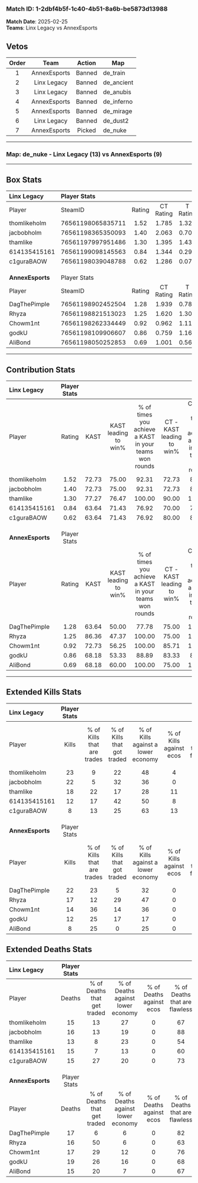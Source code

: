 ### Match ID: 1-2dbf4b5f-1c40-4b51-8a6b-be5873d13988  
**Match Date**: 2025-02-25  
**Teams**: Linx Legacy vs AnnexEsports  

## Vetos  

| Order | Team | Action | Map |
| :---: | :--: | :----: | --- |
| 1 | AnnexEsports | Banned | de_train |
| 2 | Linx Legacy | Banned | de_ancient |
| 3 | Linx Legacy | Banned | de_anubis |
| 4 | AnnexEsports | Banned | de_inferno |
| 5 | AnnexEsports | Banned | de_mirage |
| 6 | Linx Legacy | Banned | de_dust2 |
| 7 | AnnexEsports | Picked | de_nuke |

---  

### **Map**: de_nuke - Linx Legacy (13) vs AnnexEsports (9)  
---  

## Box Stats  

| **Linx Legacy**  | Player Stats      |        |           |          |       |       |       |         |        |      |     |
| :- | :- | :-: | :-: | :-: | :-: | :-: | :-: | :-: | :-: | :-: | :-: |
| Player           | SteamID           | Rating | CT Rating | T Rating | KAST  |  ADR  | Kills | Assists | Deaths | K/D  | HS% |
| thomlikeholm     | 76561198065835711 |  1.52  |   1.785   |  1.324   | 72.73 | 114.1 |  23   |    6    |   15   | 1.53 | 52  |
| jacbobholm       | 76561198365350093 |  1.40  |   2.063   |  0.704   | 72.73 | 99.2  |  22   |    2    |   16   | 1.38 | 40  |
| thamlike         | 76561197997951486 |  1.30  |   1.395   |  1.432   | 77.27 | 81.1  |  18   |    4    |   13   | 1.38 | 50  |
| 614135415161     | 76561199098145563 |  0.84  |   1.344   |  0.297   | 63.64 | 61.3  |  12   |    3    |   15   | 0.80 | 66  |
| c1guraBAOW       | 76561198039048788 |  0.62  |   1.286   |  0.070   | 63.64 | 42.5  |   8   |    2    |   15   | 0.53 | 62  |
|                  |                   |        |           |          |       |       |       |         |        |      |     |
|                  |                   |        |           |          |       |       |       |         |        |      |     |
|                  |                   |        |           |          |       |       |       |         |        |      |     |
| **AnnexEsports** | Player Stats      |        |           |          |       |       |       |         |        |      |     |
| Player           | SteamID           | Rating | CT Rating | T Rating | KAST  |  ADR  | Kills | Assists | Deaths | K/D  | HS% |
| DagThePimple     | 76561198902452504 |  1.28  |   1.939   |  0.788   | 63.64 | 94.2  |  22   |    1    |   17   | 1.29 | 22  |
| Rhyza            | 76561198821513023 |  1.25  |   1.620   |  1.306   | 86.36 | 82.6  |  17   |    4    |   16   | 1.06 | 52  |
| Chowm1nt         | 76561198262334449 |  0.92  |   0.962   |  1.119   | 72.73 | 56.5  |  14   |    1    |   17   | 0.82 | 35  |
| godkU            | 76561198109906607 |  0.86  |   0.759   |  1.169   | 68.18 | 80.8  |  12   |    7    |   19   | 0.63 | 58  |
| AliBond          | 76561198050252853 |  0.69  |   1.001   |  0.568   | 68.18 | 49.8  |   8   |    5    |   15   | 0.53 | 62  |
---  

## Contribution Stats  

| **Linx Legacy**  | Player Stats |       |                      |                                                        |                           |                                                             |                          |                                                            |
| :- | :-: | :-: | :-: | :-: | :-: | :-: | :-: | :-: |
| Player           |    Rating    | KAST  | KAST leading to win% | % of times you achieve a KAST in your teams won rounds | CT - KAST leading to win% | CT - % of times you achieve a KAST in your teams won rounds | T - KAST leading to win% | T - % of times you achieve a KAST in your teams won rounds |
| thomlikeholm     |     1.52     | 72.73 |        75.00         |                         92.31                          |           72.73           |                            88.89                            |          80.00           |                           100.00                           |
| jacbobholm       |     1.40     | 72.73 |        75.00         |                         92.31                          |           72.73           |                            88.89                            |          80.00           |                           100.00                           |
| thamlike         |     1.30     | 77.27 |        76.47         |                         100.00                         |           90.00           |                           100.00                            |          57.14           |                           100.00                           |
| 614135415161     |     0.84     | 63.64 |        71.43         |                         76.92                          |           70.00           |                            77.78                            |          75.00           |                           75.00                            |
| c1guraBAOW       |     0.62     | 63.64 |        71.43         |                         76.92                          |           80.00           |                            88.89                            |          50.00           |                           50.00                            |
|                  |              |       |                      |                                                        |                           |                                                             |                          |                                                            |
|                  |              |       |                      |                                                        |                           |                                                             |                          |                                                            |
|                  |              |       |                      |                                                        |                           |                                                             |                          |                                                            |
| **AnnexEsports** | Player Stats |       |                      |                                                        |                           |                                                             |                          |                                                            |
| Player           |    Rating    | KAST  | KAST leading to win% | % of times you achieve a KAST in your teams won rounds | CT - KAST leading to win% | CT - % of times you achieve a KAST in your teams won rounds | T - KAST leading to win% | T - % of times you achieve a KAST in your teams won rounds |
| DagThePimple     |     1.28     | 63.64 |        50.00         |                         77.78                          |           75.00           |                           100.00                            |          16.67           |                           33.33                            |
| Rhyza            |     1.25     | 86.36 |        47.37         |                         100.00                         |           75.00           |                           100.00                            |          27.27           |                           100.00                           |
| Chowm1nt         |     0.92     | 72.73 |        56.25         |                         100.00                         |           85.71           |                           100.00                            |          33.33           |                           100.00                           |
| godkU            |     0.86     | 68.18 |        53.33         |                         88.89                          |           83.33           |                            83.33                            |          33.33           |                           100.00                           |
| AliBond          |     0.69     | 68.18 |        60.00         |                         100.00                         |           75.00           |                           100.00                            |          42.86           |                           100.00                           |
---  

## Extended Kills Stats  

| **Linx Legacy**  | Player Stats |                            |                            |                                    |                         |                              |                                 |                                       |                    |           |
| :- | :-: | :-: | :-: | :-: | :-: | :-: | :-: | :-: | :-: | :-: |
| Player           |    Kills     | % of Kills that are trades | % of Kills that got traded | % of Kills against a lower economy | % of Kills against ecos | % of Kills that are flawless | % of Kills that are close duels | % of Kills that are assisted by flash | Pistol Round Kills | AWP Kills |
| thomlikeholm     |      23      |             9              |             22             |                 48                 |            4            |              74              |                9                |                   0                   |         0          |     2     |
| jacbobholm       |      22      |             5              |             32             |                 36                 |            0            |              73              |                5                |                   0                   |         12         |     1     |
| thamlike         |      18      |             22             |             17             |                 28                 |           11            |              72              |               11                |                   0                   |         0          |     3     |
| 614135415161     |      12      |             17             |             42             |                 50                 |            8            |              67              |               17                |                   8                   |         0          |     1     |
| c1guraBAOW       |      8       |             13             |             25             |                 63                 |           13            |              88              |               13                |                   0                   |         0          |     0     |
|                  |              |                            |                            |                                    |                         |                              |                                 |                                       |                    |           |
|                  |              |                            |                            |                                    |                         |                              |                                 |                                       |                    |           |
|                  |              |                            |                            |                                    |                         |                              |                                 |                                       |                    |           |
| **AnnexEsports** | Player Stats |                            |                            |                                    |                         |                              |                                 |                                       |                    |           |
| Player           |    Kills     | % of Kills that are trades | % of Kills that got traded | % of Kills against a lower economy | % of Kills against ecos | % of Kills that are flawless | % of Kills that are close duels | % of Kills that are assisted by flash | Pistol Round Kills | AWP Kills |
| DagThePimple     |      22      |             23             |             5              |                 32                 |            0            |              64              |                5                |                   5                   |         10         |     1     |
| Rhyza            |      17      |             12             |             29             |                 47                 |            0            |              65              |                0                |                   0                   |         0          |     2     |
| Chowm1nt         |      14      |             36             |             14             |                 36                 |            0            |              71              |                0                |                   0                   |         0          |     0     |
| godkU            |      12      |             25             |             17             |                 17                 |            0            |              83              |                8                |                   0                   |         0          |     3     |
| AliBond          |      8       |             25             |             0              |                 25                 |            0            |              63              |                0                |                   0                   |         0          |     4     |
## Extended Deaths Stats  

| **Linx Legacy**  | Player Stats |                             |                                   |                          |                               |                            |                           |               |
| :- | :-: | :-: | :-: | :-: | :-: | :-: | :-: | :-: |
| Player           |    Deaths    | % of Deaths that get traded | % of Deaths against lower economy | % of Deaths against ecos | % of Deaths that are flawless | % of Deaths that are close | % of Deaths while blinded | Deaths to AWP |
| thomlikeholm     |      15      |             13              |                27                 |            0             |              67               |             7              |             7             |       2       |
| jacbobholm       |      16      |             13              |                19                 |            0             |              88               |             0              |             0             |       2       |
| thamlike         |      13      |              8              |                23                 |            0             |              54               |             8              |             0             |       1       |
| 614135415161     |      15      |              7              |                13                 |            0             |              60               |             0              |             0             |       2       |
| c1guraBAOW       |      15      |             27              |                20                 |            0             |              73               |             0              |             0             |       3       |
|                  |              |                             |                                   |                          |                               |                            |                           |               |
|                  |              |                             |                                   |                          |                               |                            |                           |               |
|                  |              |                             |                                   |                          |                               |                            |                           |               |
| **AnnexEsports** | Player Stats |                             |                                   |                          |                               |                            |                           |               |
| Player           |    Deaths    | % of Deaths that get traded | % of Deaths against lower economy | % of Deaths against ecos | % of Deaths that are flawless | % of Deaths that are close | % of Deaths while blinded | Deaths to AWP |
| DagThePimple     |      17      |              6              |                 6                 |            0             |              82               |             12             |             0             |       1       |
| Rhyza            |      16      |             50              |                 6                 |            0             |              63               |             13             |             0             |       3       |
| Chowm1nt         |      17      |             29              |                12                 |            0             |              76               |             0              |             6             |       3       |
| godkU            |      19      |             26              |                16                 |            0             |              68               |             11             |             0             |       2       |
| AliBond          |      15      |             20              |                 7                 |            0             |              67               |             13             |             0             |       3       |
